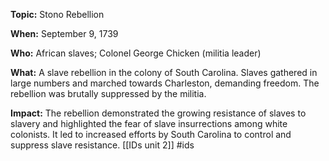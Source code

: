 **Topic:** Stono Rebellion

**When:** September 9, 1739

**Who:** African slaves; Colonel George Chicken (militia leader)

**What:** A slave rebellion in the colony of South Carolina. Slaves gathered in large numbers and marched towards Charleston, demanding freedom. The rebellion was brutally suppressed by the militia.

**Impact:** The rebellion demonstrated the growing resistance of slaves to slavery and highlighted the fear of slave insurrections among white colonists. It led to increased efforts by South Carolina to control and suppress slave resistance.
[[IDs unit 2]]
#ids